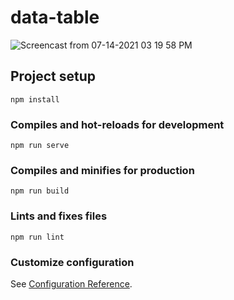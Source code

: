 # data-table

![Screencast from 07-14-2021 03 19 58 PM](https://user-images.githubusercontent.com/5509282/125680664-e4ddf428-ca80-47e4-8986-b5a3bf35baee.gif)


## Project setup
```
npm install
```

### Compiles and hot-reloads for development
```
npm run serve
```

### Compiles and minifies for production
```
npm run build
```

### Lints and fixes files
```
npm run lint
```

### Customize configuration
See [Configuration Reference](https://cli.vuejs.org/config/).

